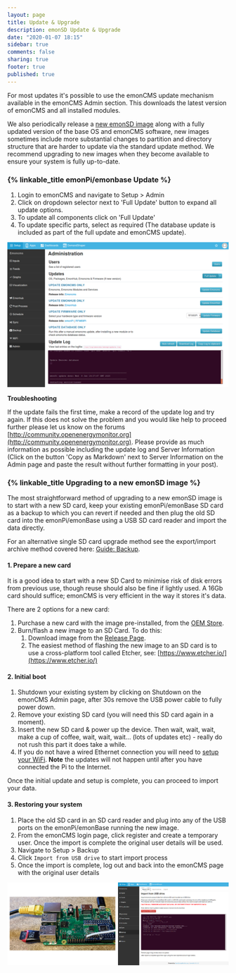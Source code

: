 ```yaml
---
layout: page
title: Update & Upgrade
description: emonSD Update & Upgrade
date: "2020-01-07 18:15"
sidebar: true
comments: false
sharing: true
footer: true
published: true
---
```


For most updates it's possible to use the emonCMS update mechanism available in the emonCMS Admin section. This downloads the latest version of emonCMS and all installed modules.

We also periodically release a [new emonSD image](https://github.com/openenergymonitor/emonpi/wiki/emonSD-pre-built-SD-card-Download-&-Change-Log) along with a fully updated version of the base OS and emonCMS software, new images sometimes include more substantial changes to partition and directory structure that are harder to update via the standard update method. We recommend upgrading to new images when they become available to ensure your system is fully up-to-date.

### {% linkable_title emonPi/emonbase Update %}

1. Login to emonCMS and navigate to Setup > Admin
2. Click on dropdown selector next to 'Full Update' button to expand all update options.
3. To update all components click on 'Full Update'
4. To update specific parts, select as required (The database update is included as part of the full update and emonCMS update).

![emonCMS Update](/images/setup/emonCMS_update.png)

**Troubleshooting**

If the update fails the first time, make a record of the update log and try again. If this does not solve the problem and you would like help to proceed further please let us know on the forums [http://community.openenergymonitor.org](http://community.openenergymonitor.org). Please provide as much information as possible including the update log and Server Information (Click on the button 'Copy as Markdown' next to Server Information on the Admin page and paste the result without further formatting in your post).

### {% linkable_title Upgrading to a new emonSD image %}

The most straightforward method of upgrading to a new emonSD image is to start with a new SD card, keep your existing emonPi/emonBase SD card as a backup to which you can revert if needed and then plug the old SD card into the emonPi/emonBase using a USB SD card reader and import the data directly. 

For an alternative single SD card upgrade method see the export/import archive method covered here: [Guide: Backup](https://guide.openenergymonitor.org/setup/import/).

#### 1. Prepare a new card

It is a good idea to start with a new SD Card to minimise risk of disk errors from previous use, though reuse should also be fine if lightly used. A 16Gb card should suffice; emonCMS is very efficient in the way it stores it's data.

There are 2 options for a new card:

1. Purchase a new card with the image pre-installed, from the [OEM Store](https://shop.openenergymonitor.com/emonsd-pre-loaded-raspberry-pi-sd-card/).
2. Burn/flash a new image to an SD Card. To do this:
    1. Download image from the [Release Page](https://github.com/openenergymonitor/emonpi/wiki/emonSD-pre-built-SD-card-Download-&-Change-Log#download-11-gb).
    2. The easiest method of flashing the new image to an SD card is to use a cross-platform tool called Etcher, see: [https://www.etcher.io/](https://www.etcher.io/)

#### 2. Initial boot

1. Shutdown your existing system by clicking on Shutdown on the emonCMS Admin page, after 30s remove the USB power cable to fully power down.
2. Remove your existing SD card (you will need this SD card again in a moment).
3. Insert the new SD card & power up the device. Then wait, wait, wait, make a cup of coffee, wait, wait, wait… (lots of updates etc) - really do not rush this part it does take a while.
4. If you do not have a wired Ethernet connection you will need to [setup your WiFi](https://guide.openenergymonitor.org/setup/connect/#1a-connect-to-wifi). **Note** the updates will not happen until after you have connected the Pi to the Internet.

Once the initial update and setup is complete, you can proceed to import your data.

#### 3. Restoring your system

1. Place the old SD card in an SD card reader and plug into any of the USB ports on the emonPi/emonBase running the new image.
2. From the emonCMS login page, click register and create a temporary user. Once the import is complete the original user details will be used.
3. Navigate to Setup > Backup
4. Click `Import from USB drive` to start import process
5. Once the import is complete, log out and back into the emonCMS page with the original user details

![USB Import](/images/setup/usb_import.png)
